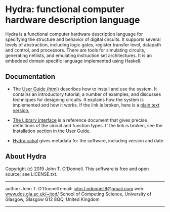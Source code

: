 # Hydra: functional computer hardware description language

Hydra is a functional computer hardware description language for
specifying the structure and behavior of digital circuits. It supports
several levels of abstraction, including logic gates, register
transfer level, datapath and control, and processors. There are tools
for simulating circuits, generating netlists, and emulating
instruction set architectures. It is an embedded domain specific
language implemented using Haskell.</p>

## Documentation

* The <a href="./doc/userguide/html/index.html">User Guide
  (html)</a> describes how to install and use the system. It
        contains an introductory tutorial, a number of examples, and
        discusses techniques for designing circuits. It explains how
        the system is implemented and how it works.  If the link is
        broken, here is a <a href="./src/docsrc/indexsrc.m4">plain
        text version.

* The <a href="./dist/doc/html/Hydra/index.html">Library
  interface</a> is a reference document that gives precise
        definitions of the circuit and function types.  If the link is
        broken, see the Installation section in the User
        Guide.</p></li>

* <a href="./Hydra.cabal">Hydra.cabal</a> gives metadata
  for the software, including version and date</p></li>

## About Hydra

Copyright (c) 2019 John T. O'Donnell.  This software is free and open
source; see LICENSE.txt.

--------  -----------------------------------------------------
author:   John T. O'Donnell
email:    john.t.odonnell9@gmail.com
web:      www.dcs.gla.ac.uk/~jtod/
          School of Computing Science, University of Glasgow,
          Glasgow G12 8QQ, United Kingdom
--------  -----------------------------------------------------
